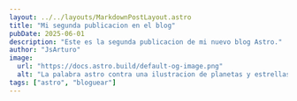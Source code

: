 ```yaml
---
layout: ../../layouts/MarkdownPostLayout.astro
title: "Mi segunda publicacion en el blog"
pubDate: 2025-06-01
description: "Este es la segunda publicacion de mi nuevo blog Astro."
author: "JsArturo"
image:
  url: "https://docs.astro.build/default-og-image.png"
  alt: "La palabra astro contra una ilustracion de planetas y estrellas."
tags: ["astro", "bloguear"]
---
```

